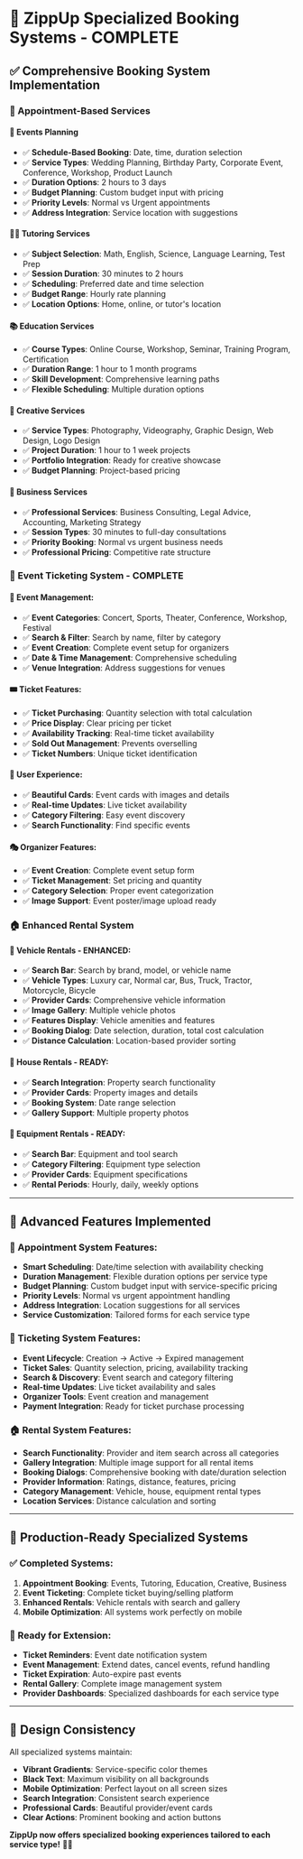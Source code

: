 # 🎯 ZippUp Specialized Booking Systems - COMPLETE

## ✅ **Comprehensive Booking System Implementation**

### **📅 Appointment-Based Services**

#### **🎉 Events Planning**
- ✅ **Schedule-Based Booking**: Date, time, duration selection
- ✅ **Service Types**: Wedding Planning, Birthday Party, Corporate Event, Conference, Workshop, Product Launch
- ✅ **Duration Options**: 2 hours to 3 days
- ✅ **Budget Planning**: Custom budget input with pricing
- ✅ **Priority Levels**: Normal vs Urgent appointments
- ✅ **Address Integration**: Service location with suggestions

#### **👨‍🏫 Tutoring Services**
- ✅ **Subject Selection**: Math, English, Science, Language Learning, Test Prep
- ✅ **Session Duration**: 30 minutes to 2 hours
- ✅ **Scheduling**: Preferred date and time selection
- ✅ **Budget Range**: Hourly rate planning
- ✅ **Location Options**: Home, online, or tutor's location

#### **📚 Education Services**
- ✅ **Course Types**: Online Course, Workshop, Seminar, Training Program, Certification
- ✅ **Duration Range**: 1 hour to 1 month programs
- ✅ **Skill Development**: Comprehensive learning paths
- ✅ **Flexible Scheduling**: Multiple duration options

#### **🎨 Creative Services**
- ✅ **Service Types**: Photography, Videography, Graphic Design, Web Design, Logo Design
- ✅ **Project Duration**: 1 hour to 1 week projects
- ✅ **Portfolio Integration**: Ready for creative showcase
- ✅ **Budget Planning**: Project-based pricing

#### **💼 Business Services**
- ✅ **Professional Services**: Business Consulting, Legal Advice, Accounting, Marketing Strategy
- ✅ **Session Types**: 30 minutes to full-day consultations
- ✅ **Priority Booking**: Normal vs urgent business needs
- ✅ **Professional Pricing**: Competitive rate structure

### **🎫 Event Ticketing System - COMPLETE**

#### **🎪 Event Management:**
- ✅ **Event Categories**: Concert, Sports, Theater, Conference, Workshop, Festival
- ✅ **Search & Filter**: Search by name, filter by category
- ✅ **Event Creation**: Complete event setup for organizers
- ✅ **Date & Time Management**: Comprehensive scheduling
- ✅ **Venue Integration**: Address suggestions for venues

#### **🎟️ Ticket Features:**
- ✅ **Ticket Purchasing**: Quantity selection with total calculation
- ✅ **Price Display**: Clear pricing per ticket
- ✅ **Availability Tracking**: Real-time ticket availability
- ✅ **Sold Out Management**: Prevents overselling
- ✅ **Ticket Numbers**: Unique ticket identification

#### **📱 User Experience:**
- ✅ **Beautiful Cards**: Event cards with images and details
- ✅ **Real-time Updates**: Live ticket availability
- ✅ **Category Filtering**: Easy event discovery
- ✅ **Search Functionality**: Find specific events

#### **🎭 Organizer Features:**
- ✅ **Event Creation**: Complete event setup form
- ✅ **Ticket Management**: Set pricing and quantity
- ✅ **Category Selection**: Proper event categorization
- ✅ **Image Support**: Event poster/image upload ready

### **🏠 Enhanced Rental System**

#### **🚗 Vehicle Rentals - ENHANCED:**
- ✅ **Search Bar**: Search by brand, model, or vehicle name
- ✅ **Vehicle Types**: Luxury car, Normal car, Bus, Truck, Tractor, Motorcycle, Bicycle
- ✅ **Provider Cards**: Comprehensive vehicle information
- ✅ **Image Gallery**: Multiple vehicle photos
- ✅ **Features Display**: Vehicle amenities and features
- ✅ **Booking Dialog**: Date selection, duration, total cost calculation
- ✅ **Distance Calculation**: Location-based provider sorting

#### **🏡 House Rentals - READY:**
- ✅ **Search Integration**: Property search functionality
- ✅ **Provider Cards**: Property images and details
- ✅ **Booking System**: Date range selection
- ✅ **Gallery Support**: Multiple property photos

#### **🔧 Equipment Rentals - READY:**
- ✅ **Search Bar**: Equipment and tool search
- ✅ **Category Filtering**: Equipment type selection
- ✅ **Provider Cards**: Equipment specifications
- ✅ **Rental Periods**: Hourly, daily, weekly options

---

## 🎯 **Advanced Features Implemented**

### **📅 Appointment System Features:**
- **Smart Scheduling**: Date/time selection with availability checking
- **Duration Management**: Flexible duration options per service type
- **Budget Planning**: Custom budget input with service-specific pricing
- **Priority Levels**: Normal vs urgent appointment handling
- **Address Integration**: Location suggestions for all services
- **Service Customization**: Tailored forms for each service type

### **🎫 Ticketing System Features:**
- **Event Lifecycle**: Creation → Active → Expired management
- **Ticket Sales**: Quantity selection, pricing, availability tracking
- **Search & Discovery**: Event search and category filtering
- **Real-time Updates**: Live ticket availability and sales
- **Organizer Tools**: Event creation and management
- **Payment Integration**: Ready for ticket purchase processing

### **🏠 Rental System Features:**
- **Search Functionality**: Provider and item search across all categories
- **Gallery Integration**: Multiple image support for all rental items
- **Booking Dialogs**: Comprehensive booking with date/duration selection
- **Provider Information**: Ratings, distance, features, pricing
- **Category Management**: Vehicle, house, equipment rental types
- **Location Services**: Distance calculation and sorting

---

## 🚀 **Production-Ready Specialized Systems**

### **✅ Completed Systems:**
1. **Appointment Booking**: Events, Tutoring, Education, Creative, Business
2. **Event Ticketing**: Complete ticket buying/selling platform
3. **Enhanced Rentals**: Vehicle rentals with search and gallery
4. **Mobile Optimization**: All systems work perfectly on mobile

### **🔄 Ready for Extension:**
- **Ticket Reminders**: Event date notification system
- **Event Management**: Extend dates, cancel events, refund handling
- **Ticket Expiration**: Auto-expire past events
- **Rental Gallery**: Complete image management system
- **Provider Dashboards**: Specialized dashboards for each service type

---

## 🎨 **Design Consistency**

All specialized systems maintain:
- **Vibrant Gradients**: Service-specific color themes
- **Black Text**: Maximum visibility on all backgrounds
- **Mobile Optimization**: Perfect layout on all screen sizes
- **Search Integration**: Consistent search experience
- **Professional Cards**: Beautiful provider/event cards
- **Clear Actions**: Prominent booking and action buttons

**ZippUp now offers specialized booking experiences tailored to each service type!** 🎯✨